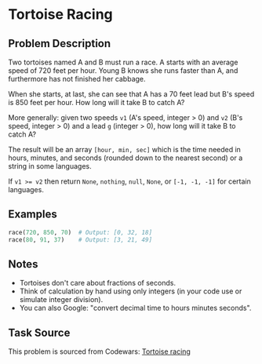 # Tortoise Racing

## Problem Description

Two tortoises named A and B must run a race. A starts with an average speed of 720 feet per hour. Young B knows she runs faster than A, and furthermore has not finished her cabbage.

When she starts, at last, she can see that A has a 70 feet lead but B's speed is 850 feet per hour. How long will it take B to catch A?

More generally: given two speeds `v1` (A's speed, integer > 0) and `v2` (B's speed, integer > 0) and a lead `g` (integer > 0), how long will it take B to catch A?

The result will be an array `[hour, min, sec]` which is the time needed in hours, minutes, and seconds (rounded down to the nearest second) or a string in some languages.

If `v1 >= v2` then return `None`, `nothing`, `null`, `None`, or `[-1, -1, -1]` for certain languages.

## Examples

```python
race(720, 850, 70)  # Output: [0, 32, 18]
race(80, 91, 37)    # Output: [3, 21, 49]
```

## Notes

- Tortoises don't care about fractions of seconds.
- Think of calculation by hand using only integers (in your code use or simulate integer division).
- You can also Google: "convert decimal time to hours minutes seconds".

## Task Source

This problem is sourced from Codewars: [Tortoise racing](https://www.codewars.com/kata/55e2adece53b4cdcb900006c)
```
